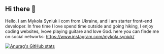 ## Hi there 👋

Hello. I am Mykola Syniuk i com from Ukraine, and i am starter front-end developer. In free time I love spend time outside and going hiking, I enjoy coding websites, lvove playing guitare and love God.
here you can finde me on social networks: https://www.instagram.com/mykola.syniuk/

[![Anurag's GitHub stats](https://github-readme-stats.vercel.app/api?username=mykolka1)](https://github.com/anuraghazra/github-readme-stats)
